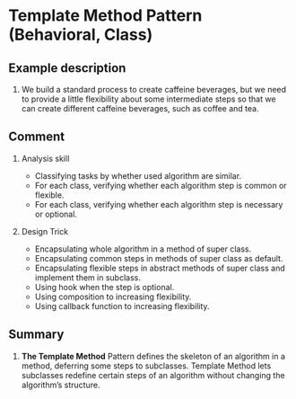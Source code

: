 # Template Method Pattern (Behavioral, Class)

## Example description
1. We build a standard process to create caffeine beverages, but we need to provide a little flexibility about some intermediate steps so that we can create different caffeine beverages, such as coffee and tea.

## Comment
1. Analysis skill
   - Classifying tasks by whether used algorithm are similar.
   - For each class, verifying whether each algorithm step is common or flexible.
   - For each class, verifying whether each algorithm step is necessary or optional.

1. Design Trick
   - Encapsulating whole algorithm in a method of super class.
   - Encapsulating common steps in methods of super class as default.
   - Encapsulating flexible steps in abstract methods of super class and implement them in subclass.
   - Using hook when the step is optional.
   - Using composition to increasing flexibility.
   - Using callback function to increasing flexibility.

## Summary
1. **The Template Method** Pattern defines the skeleton of an algorithm in a method, deferring some steps to subclasses. Template Method lets subclasses redefine certain steps of an algorithm without changing the algorithm’s structure.